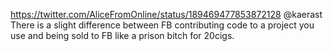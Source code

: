 https://twitter.com/AliceFromOnline/status/189469477853872128 @kaerast There is a slight difference between FB contributing code to a project you use and being sold to FB like a prison bitch for 20cigs.